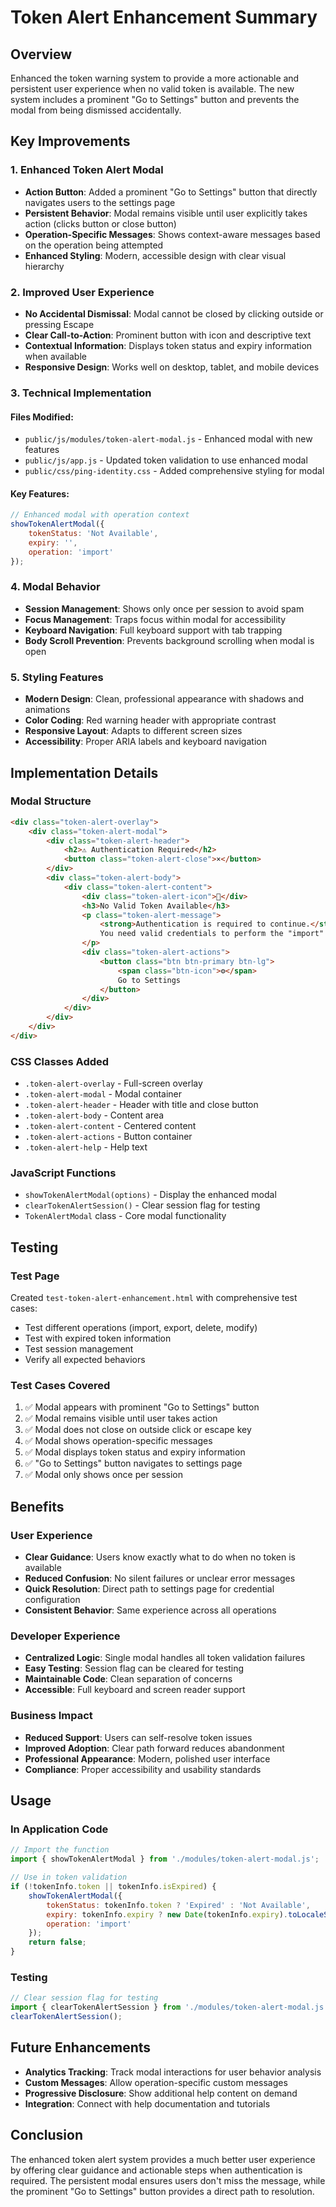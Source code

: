 # Token Alert Enhancement Summary

## Overview
Enhanced the token warning system to provide a more actionable and persistent user experience when no valid token is available. The new system includes a prominent "Go to Settings" button and prevents the modal from being dismissed accidentally.

## Key Improvements

### 1. Enhanced Token Alert Modal
- **Action Button**: Added a prominent "Go to Settings" button that directly navigates users to the settings page
- **Persistent Behavior**: Modal remains visible until user explicitly takes action (clicks button or close button)
- **Operation-Specific Messages**: Shows context-aware messages based on the operation being attempted
- **Enhanced Styling**: Modern, accessible design with clear visual hierarchy

### 2. Improved User Experience
- **No Accidental Dismissal**: Modal cannot be closed by clicking outside or pressing Escape
- **Clear Call-to-Action**: Prominent button with icon and descriptive text
- **Contextual Information**: Displays token status and expiry information when available
- **Responsive Design**: Works well on desktop, tablet, and mobile devices

### 3. Technical Implementation

#### Files Modified:
- `public/js/modules/token-alert-modal.js` - Enhanced modal with new features
- `public/js/app.js` - Updated token validation to use enhanced modal
- `public/css/ping-identity.css` - Added comprehensive styling for modal

#### Key Features:
```javascript
// Enhanced modal with operation context
showTokenAlertModal({
    tokenStatus: 'Not Available',
    expiry: '',
    operation: 'import'
});
```

### 4. Modal Behavior
- **Session Management**: Shows only once per session to avoid spam
- **Focus Management**: Traps focus within modal for accessibility
- **Keyboard Navigation**: Full keyboard support with tab trapping
- **Body Scroll Prevention**: Prevents background scrolling when modal is open

### 5. Styling Features
- **Modern Design**: Clean, professional appearance with shadows and animations
- **Color Coding**: Red warning header with appropriate contrast
- **Responsive Layout**: Adapts to different screen sizes
- **Accessibility**: Proper ARIA labels and keyboard navigation

## Implementation Details

### Modal Structure
```html
<div class="token-alert-overlay">
    <div class="token-alert-modal">
        <div class="token-alert-header">
            <h2>⚠️ Authentication Required</h2>
            <button class="token-alert-close">×</button>
        </div>
        <div class="token-alert-body">
            <div class="token-alert-content">
                <div class="token-alert-icon">🔐</div>
                <h3>No Valid Token Available</h3>
                <p class="token-alert-message">
                    <strong>Authentication is required to continue.</strong>
                    You need valid credentials to perform the "import" operation.
                </p>
                <div class="token-alert-actions">
                    <button class="btn btn-primary btn-lg">
                        <span class="btn-icon">⚙️</span>
                        Go to Settings
                    </button>
                </div>
            </div>
        </div>
    </div>
</div>
```

### CSS Classes Added
- `.token-alert-overlay` - Full-screen overlay
- `.token-alert-modal` - Modal container
- `.token-alert-header` - Header with title and close button
- `.token-alert-body` - Content area
- `.token-alert-content` - Centered content
- `.token-alert-actions` - Button container
- `.token-alert-help` - Help text

### JavaScript Functions
- `showTokenAlertModal(options)` - Display the enhanced modal
- `clearTokenAlertSession()` - Clear session flag for testing
- `TokenAlertModal` class - Core modal functionality

## Testing

### Test Page
Created `test-token-alert-enhancement.html` with comprehensive test cases:
- Test different operations (import, export, delete, modify)
- Test with expired token information
- Test session management
- Verify all expected behaviors

### Test Cases Covered
1. ✅ Modal appears with prominent "Go to Settings" button
2. ✅ Modal remains visible until user takes action
3. ✅ Modal does not close on outside click or escape key
4. ✅ Modal shows operation-specific messages
5. ✅ Modal displays token status and expiry information
6. ✅ "Go to Settings" button navigates to settings page
7. ✅ Modal only shows once per session

## Benefits

### User Experience
- **Clear Guidance**: Users know exactly what to do when no token is available
- **Reduced Confusion**: No silent failures or unclear error messages
- **Quick Resolution**: Direct path to settings page for credential configuration
- **Consistent Behavior**: Same experience across all operations

### Developer Experience
- **Centralized Logic**: Single modal handles all token validation failures
- **Easy Testing**: Session flag can be cleared for testing
- **Maintainable Code**: Clean separation of concerns
- **Accessible**: Full keyboard and screen reader support

### Business Impact
- **Reduced Support**: Users can self-resolve token issues
- **Improved Adoption**: Clear path forward reduces abandonment
- **Professional Appearance**: Modern, polished user interface
- **Compliance**: Proper accessibility and usability standards

## Usage

### In Application Code
```javascript
// Import the function
import { showTokenAlertModal } from './modules/token-alert-modal.js';

// Use in token validation
if (!tokenInfo.token || tokenInfo.isExpired) {
    showTokenAlertModal({
        tokenStatus: tokenInfo.token ? 'Expired' : 'Not Available',
        expiry: tokenInfo.expiry ? new Date(tokenInfo.expiry).toLocaleString() : '',
        operation: 'import'
    });
    return false;
}
```

### Testing
```javascript
// Clear session flag for testing
import { clearTokenAlertSession } from './modules/token-alert-modal.js';
clearTokenAlertSession();
```

## Future Enhancements
- **Analytics Tracking**: Track modal interactions for user behavior analysis
- **Custom Messages**: Allow operation-specific custom messages
- **Progressive Disclosure**: Show additional help content on demand
- **Integration**: Connect with help documentation and tutorials

## Conclusion
The enhanced token alert system provides a much better user experience by offering clear guidance and actionable steps when authentication is required. The persistent modal ensures users don't miss the message, while the prominent "Go to Settings" button provides a direct path to resolution. 